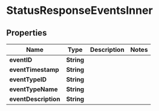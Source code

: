 

# StatusResponseEventsInner


## Properties

| Name | Type | Description | Notes |
|------------ | ------------- | ------------- | -------------|
|**eventID** | **String** |  |  |
|**eventTimestamp** | **String** |  |  |
|**eventTypeID** | **String** |  |  |
|**eventTypeName** | **String** |  |  |
|**eventDescription** | **String** |  |  |



